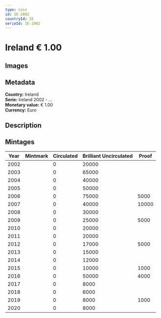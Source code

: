 ```yaml
---
type: coin
id: IE-2002
countryId: IE
serieId: IE-2002
---
```


# Ireland € 1.00

## Images


## Metadata

**Country:** Ireland\
**Serie:** Ireland 2002 - ...\
**Monetary value:** € 1.00\
**Currency:** Euro

## Description


## Mintages
| Year | Mintmark | Circulated | Brilliant Uncirculated | Proof |
| ---- | -------- | ---------- | ---------------------- | ----- |
| 2002 |  | 0| 20000 |  |
| 2003 |  | 0| 65000 |  |
| 2004 |  | 0| 40000 |  |
| 2005 |  | 0| 50000 |  |
| 2006 |  | 0| 75000 | 5000 |
| 2007 |  | 0| 40000 | 10000 |
| 2008 |  | 0| 30000 |  |
| 2009 |  | 0| 25000 | 5000 |
| 2010 |  | 0| 20000 |  |
| 2011 |  | 0| 20000 |  |
| 2012 |  | 0| 17000 | 5000 |
| 2013 |  | 0| 15000 |  |
| 2014 |  | 0| 12000 |  |
| 2015 |  | 0| 10000 | 1000 |
| 2016 |  | 0| 50000 | 4000 |
| 2017 |  | 0| 8000 |  |
| 2018 |  | 0| 6000 |  |
| 2019 |  | 0| 8000 | 1000 |
| 2020 |  | 0| 8000 |  |

